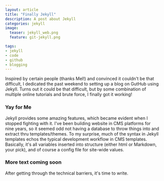 ```yaml
---
layout: article
title: "Finally Jekyll"
description: A post about Jekyll
categories: jekyll
image:
  teaser: jekyll_web.png
  feature: git-jekyll.png

tags: 
- jekyll
- code
- github
- blogging
---
```


Inspired by certain people (thanks Mel!) and convinced it couldn't be that difficult, I dedicated the past weekend to setting up a blog on GutHub using Jekyll. Turns out it could be that difficult, but by some combination of multiple online tutorials and brute force, I finally got it working!

### Yay for Me

Jekyll provides some amazing features, which became evident when I stopped fighting with it. I've been building website in CMS platforms for nine years, so it seemed odd not having a database to throw things into and extract thru templates/themes. To my surprise, much of the syntax in Jekyll templates echos the typical development workflow in CMS templates. Basically, it's all variables inserted into structure (either html or Markdown, your pick), and of course a config file for site-wide values. 

### More text coming soon

After getting through the technical barriers, it's time to write.
